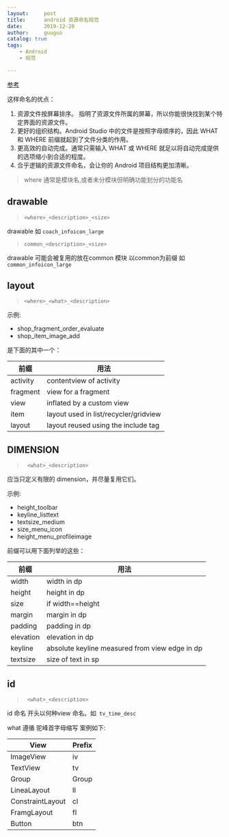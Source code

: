 ```yaml
---
layout:     post
title:      android 资源命名规范
date:       2019-12-20
author:     guuguo
catalog: true
tags:
    - Android
    - 规范

---
```


[参考](https://www.jianshu.com/p/a711b32deaa3)

这样命名的优点：

1. 资源文件按屏幕排序。<where> 指明了资源文件所属的屏幕，所以你能很快找到某个特定界面的资源文件。
2. 更好的组织结构。Android Studio 中的文件是按照字母顺序的，因此 WHAT 和 WHERE 前缀就起到了文件分类的作用。
3. 更高效的自动完成。通常只需输入 WHAT 或 WHERE 就足以将自动完成提供的选项缩小到合适的程度。
4. 合乎逻辑的资源文件命名，会让你的 Android 项目结构更加清晰。



> where 通常是模块名,或者未分模块但明确功能划分的功能名

## drawable

> `<where>_<description>_<size>`

drawable 如 `coach_infoicon_large`

> `common_<description>_<size>`

drawable 可能会被复用的放在common 模块 以common为前缀 如 `common_infoicon_large`



## layout

>  `<where>_<what>_<description>`

示例:

- shop_fragment_order_evaluate
- shop_item_image_add

<WHAT> 是下面的其中一个：

| 前缀     | 用法                                  |
| -------- | ------------------------------------- |
| activity | contentview of activity               |
| fragment | view for a fragment                   |
| view     | inflated by a custom view             |
| item     | layout used in list/recycler/gridview |
| layout   | layout reused using the include tag   |



## DIMENSION

> ` <what>_<description>`

应当只定义有限的 dimension，并尽量复用它们。

示例:

- height_toolbar
- keyline_listtext
- textsize_medium
- size_menu_icon
- height_menu_profileimage

<what> 前缀可以用下面列举的这些：

| 前缀      | 用法                                           |
| --------- | ---------------------------------------------- |
| width     | width in dp                                    |
| height    | height in dp                                   |
| size      | if width==height                               |
| margin    | margin in dp                                   |
| padding   | padding in dp                                  |
| elevation | elevation in dp                                |
| keyline   | absolute keyline measured from view edge in dp |
| textsize  | size of text in sp                             |



## id

> ` <what>_<description>`

id 命名 开头以何种view 命名。如` tv_time_desc`

what 遵循 驼峰首字母缩写 案例如下:

| View             | Prefix |
| ---------------- | ------ |
| ImageView        | iv     |
| TextView         | tv     |
| Group            | Group  |
| LineaLayout      | ll     |
| ConstraintLayout | cl     |
| FramgLayout      | fl     |
| Button           | btn    |


